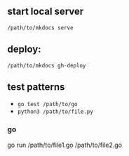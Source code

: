 ## start local server

`/path/to/mkdocs serve`

## deploy:

`/path/to/mkdocs gh-deploy`

## test patterns

- `go test /path/to/go`
- `python3 /path/to/file.py`

### go

go run /path/to/file1.go /path/to/file2.go
